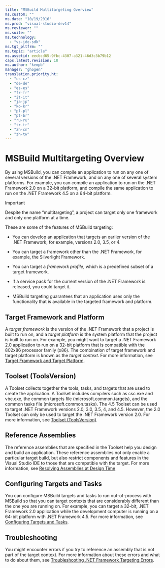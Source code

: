 ```yaml
---
title: "MSBuild Multitargeting Overview"
ms.custom: ""
ms.date: "10/19/2016"
ms.prod: "visual-studio-dev14"
ms.reviewer: ""
ms.suite: ""
ms.technology: 
  - "vs-ide-sdk"
ms.tgt_pltfrm: ""
ms.topic: "article"
ms.assetid: eecbcd65-9fbc-4307-a321-46d3c3b79b12
caps.latest.revision: 10
ms.author: "kempb"
manager: "ghogen"
translation.priority.ht: 
  - "cs-cz"
  - "de-de"
  - "es-es"
  - "fr-fr"
  - "it-it"
  - "ja-jp"
  - "ko-kr"
  - "pl-pl"
  - "pt-br"
  - "ru-ru"
  - "tr-tr"
  - "zh-cn"
  - "zh-tw"
---
```

# MSBuild Multitargeting Overview
By using MSBuild, you can compile an application to run on any one of several versions of the .NET Framework, and on any one of several system platforms. For example, you can compile an application to run on the .NET Framework 2.0 on a 32-bit platform, and compile the same application to run on the .NET Framework 4.5 on a 64-bit platform.  
  
> [!IMPORTANT]
>  Despite the name “multitargeting”, a project can target only one framework and only one platform at a time.  
  
 These are some of the features of MSBuild targeting:  
  
-   You can develop an application that targets an earlier version of the .NET Framework, for example, versions 2.0, 3.5, or 4.  
  
-   You can target a framework other than the .NET Framework, for example, the Silverlight Framework.  
  
-   You can target a *framework profile*, which is a predefined subset of a target framework.  
  
-   If a service pack for the current version of the .NET Framework is released, you could target it.  
  
-   MSBuild targeting guarantees that an application uses only the functionality that is available in the targeted framework and platform.  
  
## Target Framework and Platform  
 A *target framework* is the version of the .NET Framework that a project is built to run on, and a *target platform* is the system platform that the project is built to run on.  For example, you might want to target a .NET Framework 2.0 application to run on a 32-bit platform that is compatible with the 802x86 processor family (x86). The combination of target framework and target platform is known as the *target context*. For more information, see [Target Framework and Target Platform](../msbuild/msbuild-target-framework-and-target-platform.md).  
  
## Toolset (ToolsVersion)  
 A Toolset collects together the tools, tasks, and targets that are used to create the application. A Toolset includes compilers such as csc.exe and vbc.exe, the common targets file (microsoft.common.targets), and the common tasks file (microsoft.common.tasks). The 4.5 Toolset can be used to target .NET Framework versions 2.0, 3.0, 3.5, 4, and 4.5. However, the 2.0 Toolset can only be used to target the .NET Framework version 2.0. For more information, see [Toolset (ToolsVersion)](../msbuild/msbuild-toolset--toolsversion-.md).  
  
## Reference Assemblies  
 The reference assemblies that are specified in the Toolset help you design and build an application. These reference assemblies not only enable a particular target build, but also restrict components and features in the Visual Studio IDE to those that are compatible with the target. For more information, see [Resolving Assemblies at Design Time](../msbuild/resolving-assemblies-at-design-time.md)  
  
## Configuring Targets and Tasks  
 You can configure MSBuild targets and tasks to run out-of-process with MSBuild so that you can target contexts that are considerably different than the one you are running on.  For example, you can target a 32-bit, .NET Framework 2.0 application while the development computer is running on a 64-bit platform with .NET Framework 4.5. For more information, see [Configuring Targets and Tasks](../msbuild/configuring-targets-and-tasks.md).  
  
## Troubleshooting  
 You might encounter errors if you try to reference an assembly that is not part of the target context. For more information about these errors and what to do about them, see [Troubleshooting .NET Framework Targeting Errors](../msbuild/troubleshooting-.net-framework-targeting-errors.md).